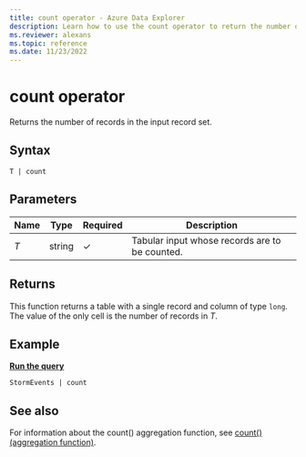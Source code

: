 ```yaml
---
title: count operator - Azure Data Explorer
description: Learn how to use the count operator to return the number of records in the input record set.
ms.reviewer: alexans
ms.topic: reference
ms.date: 11/23/2022
---
```

# count operator

Returns the number of records in the input record set.

## Syntax

`T | count`

## Parameters

| Name | Type | Required | Description |
|--|--|--|--|
| *T* | string | &check; | Tabular input whose records are to be counted. |

## Returns

This function returns a table with a single record and column of type
`long`. The value of the only cell is the number of records in *T*.

## Example

[**Run the query**](https://dataexplorer.azure.com/clusters/help/databases/Samples?query=H4sIAAAAAAAAAwsuyS/KdS1LzSspVqhRSM4vzSsBALU2eHsTAAAA)

```kusto
StormEvents | count
```

## See also

For information about the count() aggregation function, see [count() (aggregation function)](count-aggfunction.md).

